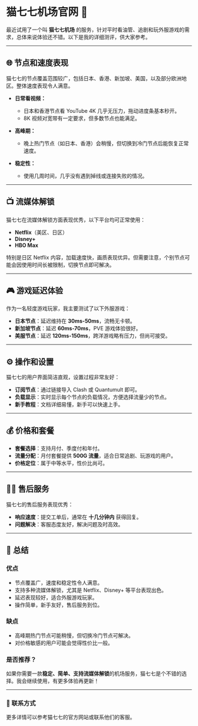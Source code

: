
# 猫七七机场官网 🛫

最近试用了一个叫 **猫七七机场** 的服务，针对平时看油管、追剧和玩外服游戏的需求，总体来说体验还不错。以下是我的详细测评，供大家参考。

---

## 🌐 节点和速度表现

猫七七的节点覆盖范围较广，包括日本、香港、新加坡、美国，以及部分欧洲地区。整体速度表现令人满意。

- **日常看视频：**
  - 日本和香港节点看 YouTube 4K 几乎无压力，拖动进度条基本秒开。
  - 8K 视频对宽带有一定要求，但多数节点也能满足。

- **高峰期：**
  - 晚上热门节点（如日本、香港）会稍慢，但切换到冷门节点后能恢复正常速度。

- **稳定性：**
  - 使用几周时间，几乎没有遇到掉线或连接失败的情况。

---

## 📺 流媒体解锁

猫七七在流媒体解锁方面表现优秀，以下平台均可正常使用：
- **Netflix**（美区、日区）
- **Disney+**
- **HBO Max**

特别是日区 Netflix 内容，加载速度快，画质表现优异。但需要注意，个别节点可能会因使用时间长被限制，切换节点即可解决。

---

## 🎮 游戏延迟体验

作为一名轻度游戏玩家，我主要测试了以下外服游戏：
- **日本节点**：延迟维持在 **30ms-50ms**，流畅无卡顿。
- **新加坡节点**：延迟 **60ms-70ms**，PVE 游戏体验很好。
- **美服节点**：延迟 **120ms-150ms**，跨洋游戏略有压力，但尚可接受。

---

## ⚙️ 操作和设置

猫七七的用户界面简洁直观，设置过程非常友好：
- **订阅节点**：通过链接导入 Clash 或 Quantumult 即可。
- **负载显示**：实时显示每个节点的负载情况，方便选择流量少的节点。
- **新手教程**：文档详细易懂，新手可以快速上手。

---

## 💰 价格和套餐

- **套餐选择**：支持月付、季度付和年付。
- **流量分配**：月付套餐提供 **500G 流量**，适合日常追剧、玩游戏的用户。
- **价格定位**：属于中等水平，性价比尚可。

---

## 👨‍💻 售后服务

猫七七的售后服务表现优秀：
- **响应速度**：提交工单后，通常在 **十几分钟内** 获得回复。
- **问题解决**：客服态度友好，解决问题及时高效。

---

## 📝 总结

### 优点
- 节点覆盖广，速度和稳定性令人满意。
- 支持多种流媒体解锁，尤其是 Netflix、Disney+ 等平台表现出色。
- 延迟表现较好，适合外服游戏玩家。
- 操作简单，新手友好，售后服务到位。

### 缺点
- 高峰期热门节点可能稍慢，但切换冷门节点可解决。
- 对价格敏感的用户可能会觉得性价比一般。

### 是否推荐？
如果你需要一款**稳定、简单、支持流媒体解锁**的机场服务，猫七七是个不错的选择。我会继续使用，有更多体验再更新！

---

### 📌 联系方式
更多详情可以参考猫七七的官方网站或联系他们的客服。
